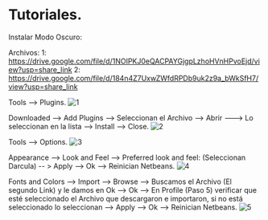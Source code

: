 # Tutoriales.

Instalar Modo Oscuro:

Archivos: 
1: https://drive.google.com/file/d/1NOIPKJ0eQACPAYGjgpLzhoHVnHPvoEjd/view?usp=share_link
2: https://drive.google.com/file/d/184n4Z7UxwZWfdRPDb9uk2z9a_bWkSfH7/view?usp=share_link

Tools --> Plugins.
![1](https://user-images.githubusercontent.com/119635145/231368411-7775d878-8deb-4728-80a7-0316b304d8df.png)

Downloaded --> Add Plugins --> Seleccionan el Archivo --> Abrir ---> Lo seleccionan en la lista --> Install --> Close.
![2](https://user-images.githubusercontent.com/119635145/231369394-14b128fd-7690-4e52-af8e-6c77159184dc.png)

Tools --> Options.
![3](https://user-images.githubusercontent.com/119635145/231370068-cf887cde-64e0-4fe4-9313-feb0bed7bfb5.png)

Appearance --> Look and Feel --> Preferred look and feel: (Seleccionan Darcula) -- > Apply --> Ok --> Reinician Netbeans.
![4](https://user-images.githubusercontent.com/119635145/231370417-2ea041da-8c31-4099-a4ef-2849dc517f97.png)

Fonts and Colors --> Import --> Browse --> Buscamos el Archivo (El segundo Link) y le damos en Ok --> Ok --> En Profile (Paso 5) verificar que esté seleccionado el Archivo que descargaron e importaron, si no está seleccionado lo seleccionan --> Apply --> Ok --> Reinician Netbeans.
![5](https://user-images.githubusercontent.com/119635145/231371849-4282e300-680e-4932-990d-1295b68aea88.png)
